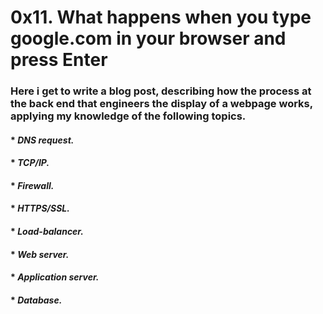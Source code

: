 # **0x11. What happens when you type google.com in your browser and press Enter**

### **Here i get to write a blog post, describing how the process at the back end that engineers the display of a webpage works, applying  my  knowledge of the following topics.**

#### * *DNS request.*
#### * *TCP/IP.*
#### * *Firewall.*
#### * *HTTPS/SSL.*
#### * *Load-balancer.*
#### * *Web server.*
#### * *Application server.*
#### * *Database.*
